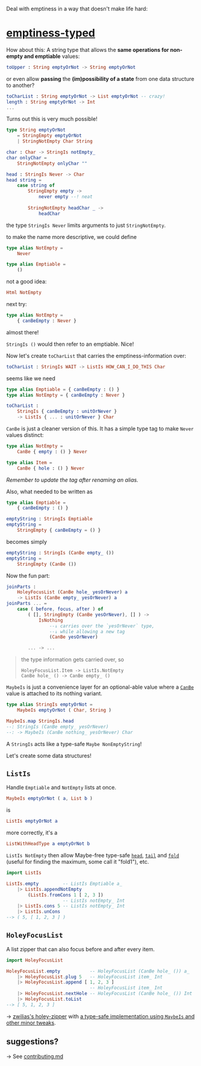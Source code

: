 Deal with emptiness in a way that doesn't make life hard:

# [emptiness-typed](https://package.elm-lang.org/packages/lue-bird/elm-emptiness-typed/latest/)

How about this: A string type that allows the **same operations for non-empty and emptiable** values:

```elm
toUpper : String emptyOrNot -> String emptyOrNot
```
or even allow **passing** the **(im)possibility of a state** from one data structure to another?
```elm
toCharList : String emptyOrNot -> List emptyOrNot -- crazy!
length : String emptyOrNot -> Int
...
```

Turns out this is very much possible!

```elm
type String emptyOrNot
    = StringEmpty emptyOrNot
    | StringNotEmpty Char String

char : Char -> StringIs notEmpty_
char onlyChar =
    StringNotEmpty onlyChar ""

head : StringIs Never -> Char
head string =
    case string of
        StringEmpty empty ->
            never empty --! neat
        
        StringNotEmpty headChar _ ->
            headChar
```

the type `StringIs Never` limits arguments to just `StringNotEmpty`.

to make the name more descriptive, we could define

```elm
type alias NotEmpty =
    Never

type alias Emptiable =
    ()
```

not a good idea:

```elm
Html NotEmpty
```

next try:

```elm
type alias NotEmpty =
    { canBeEmpty : Never }
```

almost there!

`StringIs ()` would then refer to an emptiable. Nice!

Now let's create `toCharList` that carries the emptiness-information over:

```elm
toCharList : StringIs WAIT -> ListIs HOW_CAN_I_DO_THIS Char
```

seems like we need

```elm
type alias Emptiable = { canBeEmpty : () }
type alias NotEmpty = { canBeEmpty : Never }

toCharList :
    StringIs { canBeEmpty : unitOrNever }
    -> ListIs { ... : unitOrNever } Char
```

`CanBe` is just a cleaner version of this.
It has a simple type tag to make `Never` values distinct:

```elm
type alias NotEmpty =
    CanBe { empty : () } Never

type alias Item =
    CanBe { hole : () } Never
```

_Remember to update the tag after renaming an alias._

Also, what needed to be written as

```elm
type alias Emptiable =
    { canBeEmpty : () }

emptyString : StringIs Emptiable
emptyString =
    StringEmpty { canBeEmpty = () }
```

becomes simply

```elm
emptyString : StringIs (CanBe empty_ ())
emptyString =
    StringEmpty (CanBe ())
```

Now the fun part:

```elm
joinParts :
    HoleyFocusList (CanBe hole_ yesOrNever) a
    -> ListIs (CanBe empty_ yesOrNever) a
joinParts ... =
    case ( before, focus, after ) of
        ( [], StringEmpty (CanBe yesOrNever), [] ) ->
            IsNothing
                --↓ carries over the `yesOrNever` type,
                --↓ while allowing a new tag
                (CanBe yesOrNever)

        ... -> ...
```

> the type information gets carried over, so
>
>     HoleyFocusList.Item -> ListIs.NotEmpty
>     CanBe hole_ () -> CanBe empty_ ()

`MaybeIs` is just a convenience layer for an optional-able value
where a [`CanBe`](MaybeIs#CanBe) value is attached to its nothing variant.

```elm
type alias StringIs emptyOrNot =
    MaybeIs emptyOrNot ( Char, String )

MaybeIs.map StringIs.head
--: StringIs (CanBe empty_ yesOrNever)
--: -> MaybeIs (CanBe nothing_ yesOrNever) Char
```

A `StringIs` acts like a type-safe `Maybe NonEmptyString`!

Let's create some data structures!

## `ListIs`

Handle `Emptiable` and `NotEmpty` lists at once.

```elm
MaybeIs emptyOrNot ( a, List b )
```

is

```elm
ListIs emptyOrNot a
```

more correctly, it's a

```elm
ListWithHeadType a emptyOrNot b
```

`ListIs NotEmpty` then allow Maybe-free type-safe [`head`](ListIs#head), [`tail`](ListIs#tail) and [`fold`](ListIs#fold) (useful for finding the maximum, some call it "fold1"), etc.

```elm
import ListIs

ListIs.empty         -- ListIs Emptiable a_
    |> ListIs.appendNotEmpty
        (ListIs.fromCons 1 [ 2, 3 ])
                     -- ListIs notEmpty_ Int
    |> ListIs.cons 5 -- ListIs notEmpty_ Int
    |> ListIs.unCons
--> ( 5, [ 1, 2, 3 ] )
```

## `HoleyFocusList`

A list zipper that can also focus before and after every item.

```elm
import HoleyFocusList

HoleyFocusList.empty           -- HoleyFocusList (CanBe hole_ ()) a_
    |> HoleyFocusList.plug 5   -- HoleyFocusList item_ Int
    |> HoleyFocusList.append [ 1, 2, 3 ]
                               -- HoleyFocusList item_ Int
    |> HoleyFocusList.nextHole -- HoleyFocusList (CanBe hole_ ()) Int
    |> HoleyFocusList.toList
--> [ 5, 1, 2, 3 ]
```

→ [zwilias's holey-zipper](https://package.elm-lang.org/packages/zwilias/elm-holey-zipper/latest) with [a type-safe implementation using `MaybeIs` and other minor tweaks](https://github.com/lue-bird/elm-emptiness-typed/blob/master/changes.md).

## suggestions?
→ See [contributing.md](https://github.com/lue-bird/elm-emptiness-typed/blob/master/contributing.md)
